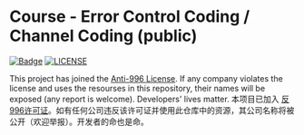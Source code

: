 # Course - Error Control Coding / Channel Coding (public)
[![Badge](https://img.shields.io/badge/link-996.icu-%23FF4D5B.svg?style=flat-square)](https://996.icu/#/en_US)
[![LICENSE](https://img.shields.io/badge/license-Anti%20996-blue.svg?style=flat-square)](https://github.com/996icu/996.ICU/blob/master/LICENSE)

This project has joined the [Anti-996 License](https://github.com/996icu/996.ICU/blob/master/LICENSE). If any company violates the license and uses the resourses in this repository, their names will be exposed (any report is welcome). Developers' lives matter.
本项目已加入 [反996许可证](https://github.com/996icu/996.ICU/blob/master/LICENSE)。如有任何公司违反该许可证并使用此仓库中的资源，其公司名称将被公开（欢迎举报）。开发者的命也是命。